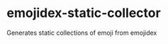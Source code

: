 emojidex-static-collector
=========================

Generates static collections of emoji from emojidex
